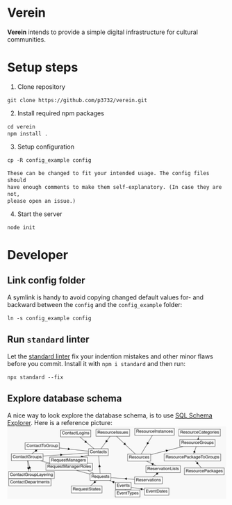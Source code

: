 Verein
======
__Verein__ intends to provide a simple digital infrastructure for cultural communities.



Setup steps
===========
1. Clone repository

  ```
  git clone https://github.com/p3732/verein.git
  ```

2. Install required npm packages

  ```
  cd verein
  npm install .
  ```

3. Setup configuration

  ```
  cp -R config_example config
  ```

    These can be changed to fit your intended usage. The config files should
    have enough comments to make them self-explanatory. (In case they are not,
    please open an issue.)

4. Start the server

  ```
  node init
  ```

Developer
=========
Link config folder
------------------
A symlink is handy to avoid copying changed default values for- and backward
between the `config` and the `config_example` folder:

  ```
  ln -s config_example config
  ```


Run `standard` linter
---------------------
Let the [standard linter](https://github.com/standard/standard) fix your
indention mistakes and other minor flaws before you commit. Install it with `npm i standard` and then run:

  ```
  npx standard --fix
  ```

Explore database schema
-----------------------
A nice way to look explore the database schema, is to use [SQL Schema Explorer](https://github.com/timabell/schema-explorer).
Here is a reference picture:
![Database Schema Image](docs/img/database_schema.png)
